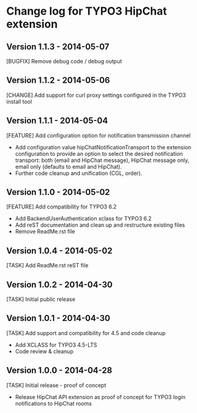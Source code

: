 # Change log for TYPO3 HipChat extension

## Version 1.1.3 - 2014-05-07
[BUGFIX] Remove debug code / debug output

## Version 1.1.2 - 2014-05-06
[CHANGE] Add support for curl proxy settings configured in the TYPO3 install tool

## Version 1.1.1 - 2014-05-04
[FEATURE] Add configuration option for notification transmission channel

* Add configuration value hipChatNotificationTransport to the extension
  configuration to provide an option to select the desired notification
  transport: both (email and HipChat message), HipChat message only,
  email only (defaults to email and HipChat).
* Further code cleanup and unification (CGL, order).

## Version 1.1.0 - 2014-05-02
[FEATURE] Add compatibility for TYPO3 6.2

* Add BackendUserAuthentication xclass for TYPO3 6.2
* Add reST documentation and clean up and restructure existing files
* Remove ReadMe.rst file

## Version 1.0.4 - 2014-05-02
[TASK] Add ReadMe.rst reST file

## Version 1.0.2 - 2014-04-30
[TASK] Initial public release

## Version 1.0.1 - 2014-04-30
[TASK] Add support and compatibility for 4.5 and code cleanup

* Add XCLASS for TYPO3 4.5-LTS
* Code review & cleanup

## Version 1.0.0 - 2014-04-28
[TASK] Initial release - proof of concept

* Release HipChat API extension as proof of concept for
  TYPO3 login notifications to HipChat rooms